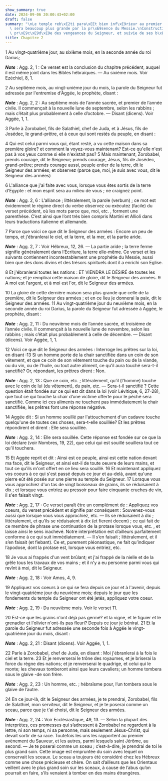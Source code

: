 ```yaml
---
show_summary: true
date: 2024-09-06 20:00:43+02:00
draft: false
summary: "\nLe temple reb\xE2ti para\xEEt bien inf\xE9rieur au premier ; mais sa gloire\
  \ sera beaucoup plus grande par la pr\xE9sence du Messie.\nConstruction du temple\
  \ pr\xE9c\xE9d\xE9e des vengeances du Seigneur, et suivie de ses b\xE9n\xE9dictions.\n"
title: Chapitre 2
---
```





1 Au vingt-quatrième jour, au sixième mois, en la seconde année du roi Darius;

***Note*** :  Agg. 2, 1 : Ce verset est la conclusion du chapitre précédent, auquel il est même joint dans les Bibles hébraïques. ― Au sixième mois. Voir Ezéchiel, 8, 1.

2 Au septième mois, au vingt-unième jour du mois, la parole du Seigneur fut adressée par l'entremise d'Aggée, le prophète, disant :

***Note*** :  Agg. 2, 2 : Au septième mois de l’année sacrée, et premier de l’année civile. Il commençait à la nouvelle lune de septembre, selon les rabbins ; mais c’était plus probablement à celle d’octobre. ― Disant (dicens). Voir Aggée, 1, 1.


3 Parle à Zorobabel, fils de Salathiel, chef de Juda, et à Jésus, fils de Josédec, le grand-prêtre, et à ceux qui sont restés du peuple, en disant :


4 Qui est celui parmi vous qui, étant resté, a vu cette maison dans sa première gloire? et comment la voyez-vous maintenant? Est-ce qu'elle n'est pas à vos yeux comme si elle n'existait pas? 5 Mais maintenant, Zorobabel, prends courage, dit le Seigneur; prends courage, Jésus, fils de Josédec, grand-prêtre; prends courage aussi, peuple entier de la terre, dit le Seigneur des armées; et observez (parce que, moi, je suis avec vous, dit le Seigneur des armées)


6 L'alliance que j'ai faite avec vous, lorsque vous êtes sortis de la terre d'Egypte : et mon esprit sera au milieu de vous ; ne craignez point.

***Note*** :  Agg. 2, 6 : L’alliance ; littéralement, la parole (verbum) ; ce mot est évidemment le régime direct du verbe observez ou exécutez (facile) du verset précédent, où les mots parce que, moi, etc. , forment une parenthèse. C’est ainsi que l’ont très bien compris Martini et Allioli dans leurs traductions italienne et allemande.

7 Parce que voici ce que dit le Seigneur des armées : Encore un peu de temps, et j'ébranlerai le ciel, et la terre, et la mer, et la partie aride.

***Note*** :  Agg. 2, 7 : Voir Hébreux, 12, 26. ― La partie aride ; la terre ferme signifie généralement dans l’Ecriture, la terre elle-même. Ce verset et les suivants contiennent incontestablement une prophétie du Messie, aussi bien que des dons divins et des trésors spirituels dont il a enrichi son Eglise.

8 Et j'ébranlerai toutes les nations : ET VIENDRA LE DÉSIRÉ de toutes les nations; et je remplirai cette maison de gloire, dit le Seigneur des armées. 9 A moi est l'argent, et à moi est l'or, dit le Seigneur des armées.


10 La gloire de cette dernière maison sera plus grande que celle de la première, dit le Seigneur des armées ; et en ce lieu je donnerai la paix, dit le Seigneur des armées. 11 Au vingt-quatrième jour du neuvième mois, en la seconde année du roi Darius, la parole du Seigneur fut adressée à Aggée, le prophète, disant :

***Note*** :  Agg. 2, 11 : Du neuvième mois de l’année sacrée, et troisième de l’année civile. Il commençait à la nouvelle lune de novembre, selon les rabbins ; mais c’était plus probablement à celle de décembre. ― Disant (dicens). Voir Aggée, 1, 1.

12 Voici ce que dit le Seigneur des armées : Interroge les prêtres sur la loi, en disant :13 Si un homme porte de la chair sanctifiée dans un coin de son vêtement, et que ce coin de son vêtement touche du pain ou de la viande, ou du vin, ou de l'huile, ou tout autre aliment, ce qu'il aura touché sera-t-il sanctifié? Or, répondant, les prêtres dirent : Non.

***Note*** :  Agg. 2, 13 : Que ce coin, etc. ; littéralement, qu’il (l’homme) touche avec le coin de lui (du vêtement), du pain, etc. ― Sera-t-il sanctifié ? Cette question était fondée sur ce qui est dit dans la loi (voir Lévitique, 6, 27-28), que tout ce qui touche la chair d’une victime offerte pour le péché sera sanctifié. Comme ici ces aliments ne touchent pas immédiatement la chair sanctifiée, les prêtres font une réponse négative.

14 Aggée dit : Si un homme souillé par l'attouchement d'un cadavre touche quelqu'une de toutes ces choses, sera-t-elle souillée? Et les prêtres répondirent et dirent : Elle sera souillée.

***Note*** :  Agg. 2, 14 : Elle sera souillée. Cette réponse est fondée sur ce que la loi déclare (voir Nombres, 19, 22), que celui qui est souillé souillera tout ce qu’il touchera.


15 Et Aggée reprit et dit : Ainsi est ce peuple, ainsi est cette nation devant ma face, dit le Seigneur, et ainsi est-il de toute oeuvre de leurs mains, et tout ce qu'ils m'ont offert en ce lieu sera souillé. 16 Et maintenant appliquez vos coeurs à ce qui s'est passé depuis ce jour et au-delà, avant qu'une pierre eût été posée sur une pierre au temple du Seigneur. 17 Lorsque vous vous approchiez d'un tas de vingt boisseaux de grains, ils se réduisaient à dix ; et lorsque vous entriez au pressoir pour faire cinquante cruches de vin, il s'en faisait vingt.

***Note*** :  Agg. 2, 17 : Ce verset paraît être un complément de : Appliquez vos coeurs, du verset précédent et signifie par conséquent : Souvenez-vous aussi que lorsque vous vous approchiez, etc. ― Ils se réduisaient à dix ; littéralement, et qu’ils se réduisaient à dix (et fierent decem) ; ce qui fait de ce membre de phrase une continuation de la protase lorsque vous, etc. , et laisse ainsi le sens inachevé. Notre interprétation est d’ailleurs parfaitement conforme à ce qui suit immédiatement. ― Il s’en faisait ; littéralement, et il s’en faisait (et fiebant). Ce et, purement pléonastique, ne fait qu’indiquer l’apodose, dont la protase est, lorsque vous entriez, etc.


18 Je vous ai frappés d'un vent brûlant; et j'ai frappé de la nielle et de la grêle tous les travaux de vos mains ; et il n'y a eu personne parmi vous qui revînt à moi, dit le Seigneur.

***Note*** :  Agg. 2, 18 : Voir Amos, 4, 9.

19 Appliquez vos coeurs à ce qui se fera depuis ce jour et à l'avenir, depuis le vingt-quatrième jour du neuvième mois; depuis le jour que les fondements du temple du Seigneur ont été jetés, appliquez votre coeur.

***Note*** :  Agg. 2, 19 : Du neuvième mois. Voir le verset 11.

20 Est-ce que les grains n'ont déjà pas germé? et la vigne, et le figuier et le grenadier et l'olivier n'ont-ils pas fleuri? Depuis ce jour je bénirai. 21 Et la parole du Seigneur fut adressée une seconde fois à Aggée le vingt-quatrième jour du mois, disant :

***Note*** :  Agg. 2, 21 : Disant (dicens). Voir Aggée, 1, 1.


22 Parle à Zorobabel, chef de Juda, en disant : Moi j'ébranlerai à la fois le ciel et la terre. 23 Et je renverserai le trône des royaumes, et je briserai la force du règne des nations; et je renverserai le quadrige, et celui qui le monte; les chevaux tomberont ainsi que leurs cavaliers; un homme tombera sous le glaive -de son frère.

***Note*** :  Agg. 2, 23 : Un homme, etc. ; hébraïsme pour, l’un tombera sous le glaive de l’autre.

24 En ce jour-là, dit le Seigneur des armées, je te prendrai, Zorobabel, fils de Salathiel, mon serviteur, dit le Seigneur, et je te poserai comme un sceau, parce que je t'ai choisi, dit le Seigneur des armées.

***Note*** :  Agg. 2, 24 : Voir Ecclésiastique, 49, 13. ― Selon la plupart des interprètes, ces promesses qui s’adressent à Zorobabel ne regardent à la lettre, ni son temps, ni sa personne, mais seulement Jésus-Christ, qui devait sortir de sa race. Toutefois les uns les rapportent au premier avènement du Sauveur, et les autres, parmi lesquels saint Jérôme, au second. ― Je te poserai comme un sceau ; c’est-à-dire, je prendrai de toi le plus grand soin. Cette image est empruntée du soin avec lequel on conservait les sceaux. Le sceau a toujours été considéré chez les Hébreux comme une chose précieuse et chère. On sait d’ailleurs que les Orientaux veillent avec le plus grand soin sur les sceaux, à cause de l’abus qu’on pourrait en faire, s’ils venaient à tomber en des mains étrangères.
